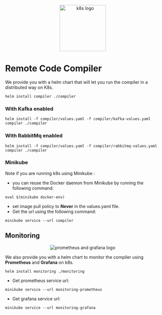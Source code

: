 <p align="center">
<img height="150px" width="150px" src="https://upload.wikimedia.org/wikipedia/commons/thumb/3/39/Kubernetes_logo_without_workmark.svg/1200px-Kubernetes_logo_without_workmark.svg.png" alt="k8s logo"/>
</p>

# Remote Code Compiler
We provide you with a helm chart that will let you run the compiler in a distributed way on K8s.

```shell
helm install compiler ./compiler
```

### With Kafka enabled
```shell
helm install -f compiler/values.yaml -f compiler/kafka-values.yaml  compiler ./compiler
```

### With RabbitMq enabled
```shell
helm install -f compiler/values.yaml -f compiler/rabbitmq-values.yaml  compiler ./compiler
```

### Minikube
Note if you are running k8s using Minikube :
* you can reuse the Docker daemon from Minikube by running the following command: 
```shell
eval $(minikube docker-env)
```
* set image pull policy to **Never** in the values.yaml file.
* Get the url using the following command:  
```shell
minikube service --url compiler
```

## Monitoring 


<p align="center">
<img src="https://www.mytinydc.com/images/blog/blog-prometheus+grafana.png" alt="prometheus and grafana logo"/>
</p>

We also provide you with a helm chart to monitor the compiler using **Prometheus** and **Grafana** on k8s.

```shell
helm install monitoring ./monitoring
```

* Get prometheus service url:
```shell
minikube service --url monitoring-prometheus
```

* Get grafana service url:
```shell
minikube service --url monitoring-grafana
```
